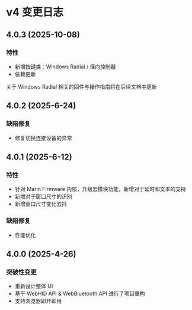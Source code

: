 # v4 变更日志

## 4.0.3 (2025-10-08)

### 特性
- 新增按键类：Windows Radial / 径向控制器
- 依赖更新

关于 Windows Radial 相关的固件与操作指南将在后续文档中更新

## 4.0.2 (2025-6-24)

### 缺陷修复
- 修复切换连接设备的异常

## 4.0.1 (2025-6-12)

### 特性
- 针对 Marin Firmware 内核，升级宏模块功能，新增对于延时和文本的支持
- 新增对于窗口尺寸的识别
- 新增窗口尺寸变化去抖

### 缺陷修复
- 性能优化

## 4.0.0 (2025-4-26)

### 突破性变更
- 重新设计整体 UI
- 基于 WebHID API & WebBluetooth API 进行了项目重构
- 支持浏览器即开即用